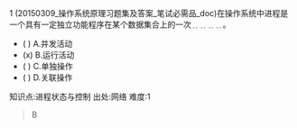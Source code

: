 1
(20150309_操作系统原理习题集及答案_笔试必需品_doc)在操作系统中进程是一个具有一定独立功能程序在某个数据集合上的一次﹎﹎﹎﹎。
- ( ) A.并发活动
- (x) B.运行活动
- ( ) C.单独操作
- ( ) D.关联操作

知识点:进程状态与控制
出处:网络
难度:1
> B
